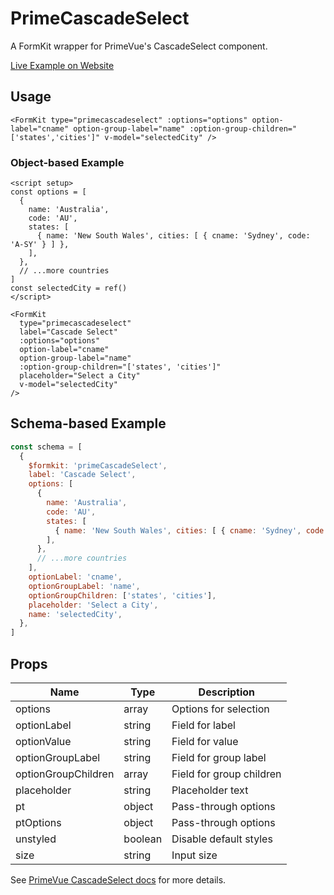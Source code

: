 # PrimeCascadeSelect

A FormKit wrapper for PrimeVue's CascadeSelect component.

[Live Example on Website](https://formkit-primevue.netlify.app/inputs/cascadeselect)

## Usage
```vue
<FormKit type="primecascadeselect" :options="options" option-label="cname" option-group-label="name" :option-group-children="['states','cities']" v-model="selectedCity" />
```

### Object-based Example
```vue
<script setup>
const options = [
  {
    name: 'Australia',
    code: 'AU',
    states: [
      { name: 'New South Wales', cities: [ { cname: 'Sydney', code: 'A-SY' } ] },
    ],
  },
  // ...more countries
]
const selectedCity = ref()
</script>

<FormKit
  type="primecascadeselect"
  label="Cascade Select"
  :options="options"
  option-label="cname"
  option-group-label="name"
  :option-group-children="['states', 'cities']"
  placeholder="Select a City"
  v-model="selectedCity"
/>
```

## Schema-based Example
```js
const schema = [
  {
    $formkit: 'primeCascadeSelect',
    label: 'Cascade Select',
    options: [
      {
        name: 'Australia',
        code: 'AU',
        states: [
          { name: 'New South Wales', cities: [ { cname: 'Sydney', code: 'A-SY' } ] },
        ],
      },
      // ...more countries
    ],
    optionLabel: 'cname',
    optionGroupLabel: 'name',
    optionGroupChildren: ['states', 'cities'],
    placeholder: 'Select a City',
    name: 'selectedCity',
  },
]
```

## Props
| Name              | Type    | Description |
|-------------------|---------|-------------|
| options           | array   | Options for selection |
| optionLabel       | string  | Field for label |
| optionValue       | string  | Field for value |
| optionGroupLabel  | string  | Field for group label |
| optionGroupChildren | array | Field for group children |
| placeholder       | string  | Placeholder text |
| pt                | object  | Pass-through options |
| ptOptions         | object  | Pass-through options |
| unstyled          | boolean | Disable default styles |
| size              | string  | Input size |

See [PrimeVue CascadeSelect docs](https://www.primefaces.org/primevue/cascadeselect/) for more details.

